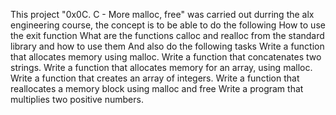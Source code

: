 This project "0x0C. C - More malloc, free" was carried out durring the alx engineering course, the concept is to be able to do the following
How to use the exit function
What are the functions calloc and realloc from the standard library and how to use them
And also do the following tasks
Write a function that allocates memory using malloc.
Write a function that concatenates two strings.
Write a function that allocates memory for an array, using malloc.
Write a function that creates an array of integers.
Write a function that reallocates a memory block using malloc and free
Write a program that multiplies two positive numbers.
